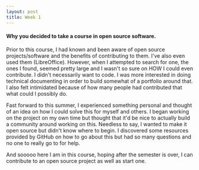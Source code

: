 ```yaml
---
layout: post
title: Week 1
---
```


#### Why you decided to take a course in open source software.

Prior to this course, I had known and been aware of open source projects/software and the benefits of contributing to them. I've also even used them (LibreOffice). However, when I attempted to search for one, the ones I found, seemed pretty large and I wasn't so sure on HOW I could even contribute. I didn't necessarily want to code. I was more interested in doing technical documenting in order to build somewhat of a portfolio around that. I also felt intimidated because of how many people had contributed that what could I possibly do.

Fast forward to this summer, I experienced something personal and thought of an idea on how I could solve this for myself and others. I began working on the project on my own time but thought that it'd be nice to actually build a community around working on this. Needless to say, I wanted to make it open source but didn't know where to begin. I discovered some resources provided by GitHub on how to go about this but had so many questions and no one to really go to for help.

And sooooo here I am in this course, hoping after the semester is over, I can contribute to an open source project as well as start one.
